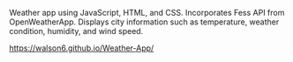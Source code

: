 Weather app using JavaScript, HTML, and CSS.
Incorporates Fess API from OpenWeatherApp. 
Displays city information such as temperature, weather condition, humidity, and wind speed.

https://walson6.github.io/Weather-App/
